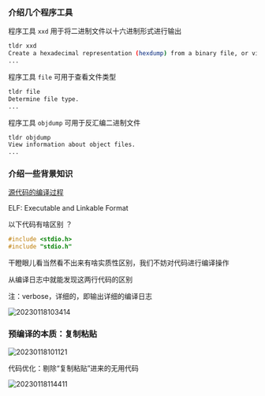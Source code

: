 ### 介绍几个程序工具

程序工具 `xxd` 用于将二进制文件以十六进制形式进行输出

```bash
tldr xxd
Create a hexadecimal representation (hexdump) from a binary file, or vice-versa.
...
```

程序工具 `file` 可用于查看文件类型

```bash
tldr file
Determine file type.
...
```

程序工具 `objdump` 可用于反汇编二进制文件

```bash
tldr objdump
View information about object files.
...
```

### 介绍一些背景知识

[源代码的编译过程](https://cs-notes-lpj.github.io/dev-c-on-linux/#/docs/1)

ELF: Executable and Linkable Format

以下代码有啥区别 ？

```c
#include <stdio.h>
#include "stdio.h"
```

干瞪眼儿看当然看不出来有啥实质性区别，我们不妨对代码进行编译操作

从编译日志中就能发现这两行代码的区别

注：verbose，详细的，即输出详细的编译日志

![20230118103414](https://aliyun-oss-lpj.oss-cn-qingdao.aliyuncs.com/images/by-clipboard/20230118103414.png)

### 预编译的本质：复制粘贴

![20230118101121](https://aliyun-oss-lpj.oss-cn-qingdao.aliyuncs.com/images/by-clipboard/20230118101121.png)

代码优化：剔除“复制粘贴”进来的无用代码

![20230118114411](https://aliyun-oss-lpj.oss-cn-qingdao.aliyuncs.com/images/by-clipboard/20230118114411.png)



